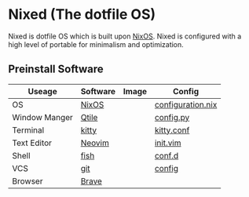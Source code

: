 # Nixed (The dotfile OS)

Nixed is dotfile OS which is built upon [NixOS](https://nixos.org). Nixed is configured with a high level of portable for minimalism and optimization.

## Preinstall Software
| Useage        | Software                                 | Image | Config                     |
|---------------|------------------------------------------|-------|----------------------------|
| OS            | [NixOS](https://nixos.org)               |       | [configuration.nix](nixos) |
| Window Manger | [Qtile](https://qtile.org)               |       | [config.py](qtile)         |
| Terminal      | [kitty](https://sw.kovidgoyal.net/kitty) |       | [kitty.conf](kitty)        |
| Text Editor   | [Neovim](https://neovim.io)              |       | [init.vim](nvim)           |
| Shell         | [fish](https://fishshell.com)            |       | [conf.d](fish)             |
| VCS           | [git](htts://git-scm.com)                |       | [config](git)              |
| Browser       | [Brave](https://brave.com)               |       |                            |
